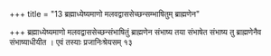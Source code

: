 +++
title = "13 ब्रह्माध्येष्यमाणो मलवद्वाससेच्छन्सम्भाषितुम् ब्राह्मणेन"

+++
ब्रह्माध्येष्यमाणो मलवद्वाससेच्छन्संभाषितुं ब्राह्मणेन संभाष्य तया संभाषेत संभाष्य तु ब्राह्मणेनैव संभाष्याधीयीत । एवं तस्याः प्रजानिःश्रेयसम् १३